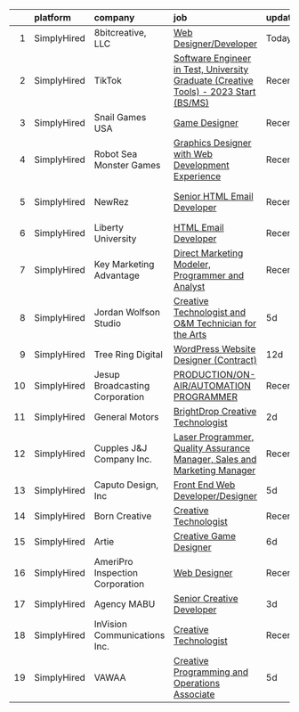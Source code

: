 

|    | platform    | company                         | job                                                                                                                                                                                                  | update_time   | location                  |
|---:|:------------|:--------------------------------|:-----------------------------------------------------------------------------------------------------------------------------------------------------------------------------------------------------|:--------------|:--------------------------|
|  1 | SimplyHired | 8bitcreative, LLC               | [Web Designer/Developer](https://www.simplyhired.com/job/xpRDBaQKK6mkCWDCnm7PRGZvrsiqP4fscVy9AfpjdtF7klgUzOsLeQ?q=creative+programmer)                                                               | Today         | Elm Grove, WI             |
|  2 | SimplyHired | TikTok                          | [Software Engineer in Test, University Graduate (Creative Tools) - 2023 Start (BS/MS)](https://www.simplyhired.com/job/_rZ0W_8tNDGMJhwdGUuzbYpsEgRrk95rGIetOFd4oqv-7-cPsDuBrA?q=creative+programmer) | Recently      | Mountain View, CA         |
|  3 | SimplyHired | Snail Games USA                 | [Game Designer](https://www.simplyhired.com/job/nosHIw-Sak0uwrp1Tywyt89Elv55QmVJ2g-09oJ1X0LNFKGSDx9TdA?q=creative+programmer)                                                                        | Recently      | Remote                    |
|  4 | SimplyHired | Robot Sea Monster Games         | [Graphics Designer with Web Development Experience](https://www.simplyhired.com/job/N4BO87oRG00KSi0K7Ma2m9LHGqmAvzhRS6biDsr6wLCnYBDV_MS1yw?q=creative+programmer)                                    | Recently      | Remote                    |
|  5 | SimplyHired | NewRez                          | [Senior HTML Email Developer](https://www.simplyhired.com/job/WpUqAwvDbBMk0Kp9fR6AfhSZU9ixrjqe6nTN28q5lD6x-ShTTDbefA?q=creative+programmer)                                                          | Recently      | Fort Washington, PA       |
|  6 | SimplyHired | Liberty University              | [HTML Email Developer](https://www.simplyhired.com/job/n7ZBIoizNvg1vnbsiAIDufegw0i4ApkD0M26QH770WAN4RoUlue8Ew?q=creative+programmer)                                                                 | Recently      | Remote                    |
|  7 | SimplyHired | Key Marketing Advantage         | [Direct Marketing Modeler, Programmer and Analyst](https://www.simplyhired.com/job/4p2uYsb0Brv0dgLudlR_74Ka76R1azG0I7DJ7k8BVtlMJ4gr406BAg?q=creative+programmer)                                     | Recently      | Newtown, CT               |
|  8 | SimplyHired | Jordan Wolfson Studio           | [Creative Technologist and O&M Technician for the Arts](https://www.simplyhired.com/job/OMVNngQ7STmbDHaspW5nsguveqZI9EPAK9dk79QTM9nsIqKrFOF22w?q=creative+programmer)                                | 5d            | Van Nuys, CA              |
|  9 | SimplyHired | Tree Ring Digital               | [WordPress Website Designer (Contract)](https://www.simplyhired.com/job/E5Vf4dgs_K2BBae4-cquIfGlpO8WnEXUxVpfHS_dxxlcrgHOATOoUg?q=creative+programmer)                                                | 12d           | Remote                    |
| 10 | SimplyHired | Jesup Broadcasting Corporation  | [PRODUCTION/ON-AIR/AUTOMATION PROGRAMMER](https://www.simplyhired.com/job/lDgjA_nZoUqtWJ_bWk7vKgsR9_Fb4VG2rN_teYy4DDCF3idqBdJIyA?q=creative+programmer)                                              | Recently      | Waycross, GA              |
| 11 | SimplyHired | General Motors                  | [BrightDrop Creative Technologist](https://www.simplyhired.com/job/s9S9eBKv1iBjK5gCU2wcUoKP5r57EwbnQqTu_K1J4jXry4ACxyujgg?q=creative+programmer)                                                     | 2d            | Palo Alto, CA             |
| 12 | SimplyHired | Cupples J&J Company Inc.        | [Laser Programmer, Quality Assurance Manager, Sales and Marketing Manager](https://www.simplyhired.com/job/2Z3AG77fD7NN_lpo3XIECeD7eIWvaKrt6axn0CTiGwMGXzR2bPvWLg?q=creative+programmer)             | Recently      | Jackson, TN               |
| 13 | SimplyHired | Caputo Design, Inc              | [Front End Web Developer/Designer](https://www.simplyhired.com/job/LLnXIe4AWNgewoDMLrYGErzVfV1JRgN43H0aQmMYCBbLQ9VRE-f95Q?q=creative+programmer)                                                     | 5d            | Remote                    |
| 14 | SimplyHired | Born Creative                   | [Creative Technologist](https://www.simplyhired.com/job/3ZNZqp0uD8xE9khSi35d8vj1IH2RsKTstTuuVqynjYpwz3JGY4G1BA?q=creative+programmer)                                                                | Recently      | Remote                    |
| 15 | SimplyHired | Artie                           | [Creative Game Designer](https://www.simplyhired.com/job/kDAqyyj8yrhq3Yvx3Vu8PGP5w1HCWvnmaAmgF3bsFN9D-L4WtccrDQ?q=creative+programmer)                                                               | 6d            | Los Angeles, CA           |
| 16 | SimplyHired | AmeriPro Inspection Corporation | [Web Designer](https://www.simplyhired.com/job/IDW0OGwSAhB_FvbU88MargQ1XZYjBR0M4A_xyrtgAeC4gc8uUofsIQ?q=creative+programmer)                                                                         | Recently      | Jacksonville, FL          |
| 17 | SimplyHired | Agency MABU                     | [Senior Creative Developer](https://www.simplyhired.com/job/afhWvSNTRwsHt1-RiVnkzD15CGRKy0zBCpJMNKaqIJwUgr8zOinHnw?q=creative+programmer)                                                            | 3d            | Bismarck, ND              |
| 18 | SimplyHired | InVision Communications Inc.    | [Creative Technologist](https://www.simplyhired.com/job/pTijIRs8rpbp0b6WcT5S4ITsbrOmiVjFUoptop1m31ayw3VA_JdY-w?q=creative+programmer)                                                                | Recently      | New York, NY +2 locations |
| 19 | SimplyHired | VAWAA                           | [Creative Programming and Operations Associate](https://www.simplyhired.com/job/_99WrIrnFAHoniMoZvBdWUr9tEIZNwfFw-Gw8bd1RUHARblCHH7gEQ?q=creative+programmer)                                        | 5d            | Remote                    |